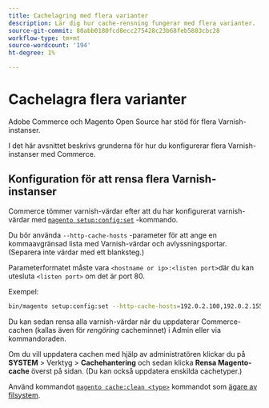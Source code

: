 ```yaml
---
title: Cachelagring med flera varianter
description: Lär dig hur cache-rensning fungerar med flera varianter.
source-git-commit: 80abb0180fcd8ecc275428c23b68feb5883cbc28
workflow-type: tm+mt
source-wordcount: '194'
ht-degree: 1%

---
```



# Cachelagra flera varianter

Adobe Commerce och Magento Open Source har stöd för flera Varnish-instanser.

I det här avsnittet beskrivs grunderna för hur du konfigurerar flera Varnish-instanser med Commerce.

## Konfiguration för att rensa flera Varnish-instanser

Commerce tömmer varnish-värdar efter att du har konfigurerat varnish-värdar med [`magento setup:config:set`](https://devdocs.magento.com/guides/v2.4/install-gde/install/cli/install-cli-subcommands-deployment.html) -kommando.

Du bör använda `--http-cache-hosts` -parameter för att ange en kommaavgränsad lista med Varnish-värdar och avlyssningsportar. (Separera inte värdar med ett blanksteg.)

Parameterformatet måste vara `<hostname or ip>:<listen port>`där du kan utesluta `<listen port>` om det är port 80.

Exempel:

```bash
bin/magento setup:config:set --http-cache-hosts=192.0.2.100,192.0.2.155:8080
```

Du kan sedan rensa alla varnish-värdar när du uppdaterar Commerce-cachen (kallas även för _rengöring_ cacheminnet) i Admin eller via kommandoraden.

Om du vill uppdatera cachen med hjälp av administratören klickar du på **SYSTEM** > Verktyg > **Cachehantering** och sedan klicka **Rensa Magento-cache** överst på sidan. (Du kan också uppdatera enskilda cachetyper.)

Använd kommandot [`magento cache:clean <type>`](../cli/manage-cache.md#clean-and-flush-cache-types) kommandot som [ägare av filsystem](https://devdocs.magento.com/guides/v2.4/install-gde/prereq/file-sys-perms-over.html).
